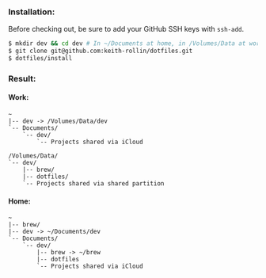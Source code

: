 ### Installation:

Before checking out, be sure to add your GitHub SSH keys with `ssh-add`.

```bash
$ mkdir dev && cd dev # In ~/Documents at home, in /Volumes/Data at work.
$ git clone git@github.com:keith-rollin/dotfiles.git
$ dotfiles/install
```

### Result:

#### Work:

```text
~
|-- dev -> /Volumes/Data/dev
`-- Documents/
    `-- dev/
        `-- Projects shared via iCloud

/Volumes/Data/
`-- dev/
    |-- brew/
    |-- dotfiles/
    `-- Projects shared via shared partition
```

#### Home:

```text
~
|-- brew/
|-- dev -> ~/Documents/dev
`-- Documents/
    `-- dev/
        |-- brew -> ~/brew
        |-- dotfiles
        `-- Projects shared via iCloud
```

